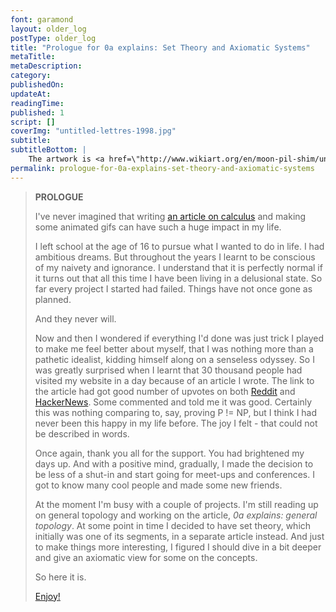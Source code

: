 ```yaml
---
font: garamond
layout: older_log
postType: older_log
title: "Prologue for 0a explains: Set Theory and Axiomatic Systems"
metaTitle:
metaDescription:
category:
publishedOn:
updateAt:
readingTime:
published: 1
script: []
coverImg: "untitled-lettres-1998.jpg"
subtitle:
subtitleBottom: |
    The artwork is <a href=\"http://www.wikiart.org/en/moon-pil-shim/untitled-lettres-1998\"><i>Untitled (Lettres)</i></a> by <a href=\"http://fr.wikipedia.org/wiki/Moon_Pil_Shim\">Moon-Pil Shim</a>, 1998.
permalink: prologue-for-0a-explains-set-theory-and-axiomatic-systems
---
```



><p class="text-center"><b>PROLOGUE </b> </p>
>
>I've never imagined that writing <a href="http://0a.io/0a-explains-calculus">an article on calculus</a> and making some animated gifs can have such a huge impact in my life.
>
>I left school at the age of 16 to pursue what I wanted to do in life. I had ambitious dreams. But throughout the years I learnt to be conscious of my naivety and ignorance. I understand that it is perfectly normal if it turns out that all this time I have been living in a delusional state. So far every project I started had failed. Things have not once gone as planned.
>
>And they never will.
>
>Now and then I wondered if everything I'd done was just trick I played to make me feel better about myself, that I was nothing more than a pathetic idealist, kidding himself along on a senseless odyssey. So I was greatly surprised when I learnt that 30 thousand people had visited my website in a day because of an article I wrote. The link to the article had got good number of upvotes on both <a target="_blank" href="/0a-explains-calculus">Reddit</a> and <a target="_blank" href="https://news.ycombinator.com/item?id=8523150">HackerNews</a>. Some commented and told me it was good. Certainly this was nothing comparing to, say, proving P != NP, but I think I had never been this happy in my life before. The joy I felt - that could not be described in words.
>
>Once again, thank you all for the support. You had brightened my days up. And with a positive mind, gradually, I made the decision to be less of a shut-in and start going for meet-ups and conferences. I got to know many cool people and made some new friends.
>
>At the moment I'm busy with a couple of projects. I'm still reading up on general topology and working on the article, <i>0a explains: general topology</i>. At some point in time I decided to have set theory, which initially was one of its segments, in a separate article instead. And just to make things more interesting, I figured I should dive in a bit deeper and give an axiomatic view for some on the concepts.
>
>So here it is.
>
><a href="/0a-explains-set-theory-and-axiomatic-systems-with-pics-and-gifs">Enjoy!</a>
